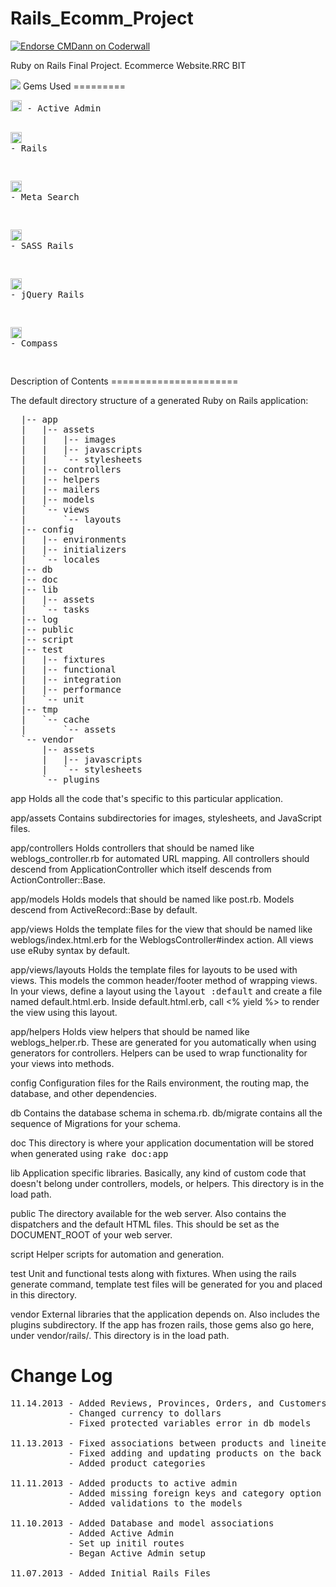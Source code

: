 Rails_Ecomm_Project
===================
<a href="https://coderwall.com/cmdann"><img alt="Endorse CMDann on Coderwall" src="https://api.coderwall.com/cmdann/endorsecount.png" /></a>

<p>Ruby on Rails Final Project. Ecommerce Website.RRC BIT</p>

<img src="http://www.rrc.mb.ca/images/new_home_page_images/rrc_logo.png">
Gems Used
=========
<pre>
<a href="http://badge.fury.io/rb/activeadmin"><img src="https://badge.fury.io/rb/activeadmin@2x.png" alt="Gem Version" height="18"></a> - Active Admin

<a href="http://badge.fury.io/rb/rails"><img src="https://badge.fury.io/rb/rails@2x.png" alt="Gem Version" height="18"></a> - Rails

<a href="http://badge.fury.io/rb/meta_search"><img src="https://badge.fury.io/rb/meta_search@2x.png" alt="Gem Version" height="18"></a> - Meta Search

<a href="http://badge.fury.io/rb/sass-rails"><img src="https://badge.fury.io/rb/sass-rails@2x.png" alt="Gem Version" height="18"></a> - SASS Rails

<a href="http://badge.fury.io/rb/jquery-rails"><img src="https://badge.fury.io/rb/jquery-rails@2x.png" alt="Gem Version" height="18"></a> - jQuery Rails

<a href="http://badge.fury.io/rb/compass"><img src="https://badge.fury.io/rb/compass@2x.png" alt="Gem Version" height="18"></a> - Compass

</pre>
Description of Contents
======================

The default directory structure of a generated Ruby on Rails application:
<pre>
  |-- app
  |   |-- assets
  |   |   |-- images
  |   |   |-- javascripts
  |   |   `-- stylesheets
  |   |-- controllers
  |   |-- helpers
  |   |-- mailers
  |   |-- models
  |   `-- views
  |       `-- layouts
  |-- config
  |   |-- environments
  |   |-- initializers
  |   `-- locales
  |-- db
  |-- doc
  |-- lib
  |   |-- assets
  |   `-- tasks
  |-- log
  |-- public
  |-- script
  |-- test
  |   |-- fixtures
  |   |-- functional
  |   |-- integration
  |   |-- performance
  |   `-- unit
  |-- tmp
  |   `-- cache
  |       `-- assets
  `-- vendor
      |-- assets
      |   |-- javascripts
      |   `-- stylesheets
      `-- plugins
</pre>
app
  Holds all the code that's specific to this particular application.

app/assets
  Contains subdirectories for images, stylesheets, and JavaScript files.

app/controllers
  Holds controllers that should be named like weblogs_controller.rb for
  automated URL mapping. All controllers should descend from
  ApplicationController which itself descends from ActionController::Base.

app/models
  Holds models that should be named like post.rb. Models descend from
  ActiveRecord::Base by default.

app/views
  Holds the template files for the view that should be named like
  weblogs/index.html.erb for the WeblogsController#index action. All views use
  eRuby syntax by default.

app/views/layouts
  Holds the template files for layouts to be used with views. This models the
  common header/footer method of wrapping views. In your views, define a layout
  using the <tt>layout :default</tt> and create a file named default.html.erb.
  Inside default.html.erb, call <% yield %> to render the view using this
  layout.

app/helpers
  Holds view helpers that should be named like weblogs_helper.rb. These are
  generated for you automatically when using generators for controllers.
  Helpers can be used to wrap functionality for your views into methods.

config
  Configuration files for the Rails environment, the routing map, the database,
  and other dependencies.

db
  Contains the database schema in schema.rb. db/migrate contains all the
  sequence of Migrations for your schema.

doc
  This directory is where your application documentation will be stored when
  generated using <tt>rake doc:app</tt>

lib
  Application specific libraries. Basically, any kind of custom code that
  doesn't belong under controllers, models, or helpers. This directory is in
  the load path.

public
  The directory available for the web server. Also contains the dispatchers and the
  default HTML files. This should be set as the DOCUMENT_ROOT of your web
  server.

script
  Helper scripts for automation and generation.

test
  Unit and functional tests along with fixtures. When using the rails generate
  command, template test files will be generated for you and placed in this
  directory.

vendor
  External libraries that the application depends on. Also includes the plugins
  subdirectory. If the app has frozen rails, those gems also go here, under
  vendor/rails/. This directory is in the load path.
  

Change Log
==========
<pre>
11.14.2013 - Added Reviews, Provinces, Orders, and Customers to admin panel.
           - Changed currency to dollars
           - Fixed protected variables error in db models
           
11.13.2013 - Fixed associations between products and lineitems
           - Fixed adding and updating products on the back end of the site
           - Added product categories
           
11.11.2013 - Added products to active admin
           - Added missing foreign keys and category option to products
           - Added validations to the models

11.10.2013 - Added Database and model associations
           - Added Active Admin
           - Set up initil routes
           - Began Active Admin setup
           
11.07.2013 - Added Initial Rails Files
</pre>

